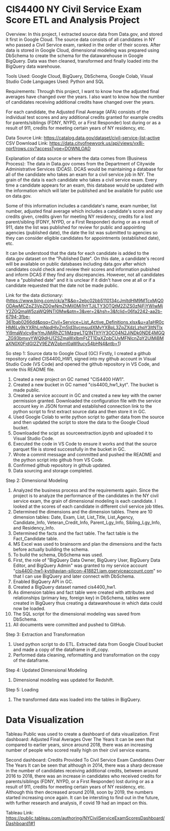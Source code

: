 # CIS4400 NY Civil Service Exam Score ETL and Analysis Project
Overview: 
In this project, I extracted source data from Data.gov, and stored it first in Google Cloud. The source data consists of all candidates in NY who passed a Civil Service exam, ranked in the order of their scores. After data is stored in Google Cloud, dimensional modeling was prepared using DbSchema to create the schema for the datawarehouse in Google BigQuery. Data was then cleaned, transformed and finally loaded into the BigQuery data warehouse.

Tools Used: Google Cloud, BigQuery, DbSchema, Google Colab, Visual Studio Code
Languages Used: Python and SQL

Requirements: Through this project, I want to know how the adjusted final averages have changed over the years. I also want to know how the number of candidates receiving additional credits have changed over the years. 

For each candidate, the Adjusted Final Average (AFA) consists of the individual test scores and any additional credits granted for example credits for parents/siblings (FDNY, NYPD, or a First Responder) lost during or as a result of 911, credits for meeting certain years of NY residency, etc. 

Data Source Link: https://catalog.data.gov/dataset/civil-service-list-active
CSV Download Link: https://data.cityofnewyork.us/api/views/vx8i-nprf/rows.csv?accessType=DOWNLOAD

Explanation of data source or where the data comes from (Business Process): The data in Data.gov comes from the Department of Citywide Administrative Services (DCAS). DCAS would be maintaining a database for all of the candidate who takes an exam for a civil service job in NY. The grain of the data is each candidate who takes a civil service exam. Every time a candidate appears for an exam, this database would be updated with the information which will later be published and be available for public use on data.gov. 

Some of this information includes a candidate's name, exam number, list number, adjusted final average which includes a candidate's score and any credits given, credits given for meeting NY residency, credits for a lost parent/sibling (FDNY, NYPD, or a First Responder) during or as a result of 911, date the list was published for review for public and appointing agencies (published date), the date the list was submitted to agencies so they can consider eligible candidates for appointments (established date), etc. 

It can be understood that the data for each candidate is added to the data.gov dataset on the "Published Date". On this date, a candidate's record will be available on public databases including data.gov after which candidates could check and review their scores and information pubished and inform DCAS if they find any discrepancies. However, not all candidates have a "published date" and it is unclear if it didn't have one at all or if a candidate requested that the date not be made public. 

Link for the data dictionary: 
(https://www.bing.com/ck/a?!&&p=2ebc02bb5110134cJmltdHM9MTcxMjQ0ODAwMCZpZ3VpZD0wNmZhMjI0Mi1hYTJiLTY3OTQtM2ZiZS0zNjFiYWIwMjY2ZGQmaW5zaWQ9NTI0Mw&ptn=3&ver=2&hsh=3&fclid=06fa2242-aa2b-6794-3fbe-361bab0266dd&psq=Civil+Service+List_Active_Definitions.xlsx&u=a1aHR0cHM6Ly9kYXRhLmNpdHlvZm5ld3lvcmsudXMvYXBpL3ZpZXdzLzhpY3ItNTlxYi9maWxlcy8wYmJjMjRhZC1iMzgwLTQ1NTItYjY3OC04N2JiNDk0NDE4MGQ_ZG93bmxvYWQ9dHJ1ZSZmaWxlbmFtZT1DaXZpbCUyMFNlcnZpY2UlMjBMaXN0X0FjdGl2ZV9EZWZpbml0aW9ucy54bHN4&ntb=1)

So step 1: Source data to Google Cloud (GC)
Firstly, I created a github repository called CIS4400_HW1, signed into my github account in Visual Studio Code (VS Code) and opened the github repository in VS Code, and wrote this README file.
1. Created a new project on GC named "CIS4400 HW1".
2. Created a new bucket in GC named "cis4400_hw1_kyt". The bucket is made public.
3. Created a service account in GC and created a new key with the owner permission granted. Downloaded the configuration file with the service account key in JSON format and established connection link to the python script to first extract source data and then store it in GC.
4. Used Google Colab to write python script to gather data from the source and then updated the script to store the data to the Google Cloud bucket.
5. Downloaded the scipt as sourceextraction.ipynb and uploaded it to Visual Studio Code.
6. Executed the code in VS Code to ensure it works and that the source parquet file is stored successfully in the bucket in GC.
7. Wrote a commit message and committed and pushed the README and the python script into github from VS Code.
8. Confirmed github repository in github updated.
9. Data sourcing and storage completed.

Step 2: Dimensional Modeling
1. Analyzed the business process and the requirements again. Since the project is to analyze the performance of the candidates in the NY civil service exam, the grain of dimensional modeling is each candidate. I looked at the scores of each candidate in different civil service job titles.
2. Determined the dimensions and the dimension tables. There are 10 dimension tables: Date, Exam, List, List_Title, List_Agency, Candidate_Info, Veteran_Credit_Info, Parent_Lgy_Info, Sibling_Lgy_Info, and Residency_Info.
3. Determined the facts and the fact table. The fact table is the Fact_Candidate table.
4. MS Excel was used to brainsorm and plan the dimensions and the facts before actually building the schema.
5. To build the schema, DbSchema was used.
6. First, the role of "BigQuery Data Owner, BigQuery User, BigQuery Data Editor, and BigQuery Admin" was granted to my service account "cis4400-hw1-kyt@avian-silicon-418821.iam.gserviceaccount.com" so that I can use BigQuery and later connect with DbSchema.
7. Enabled BigQuery API in GC.
8. Created a BigQuery dataset named cis4400_hw1.
9. As dimension tables and fact table were created with attributes and relationships (primary key, foreign key) in DbSchema, tables were created in BigQuery thus creating a datawarehouse in which data could now be loaded.
10. The SQL script for the dimensional modeling was saved from DbSchema.
11. All documents were committed and pushed to GitHub.

Step 3: Extraction and Transformation
1. Used python script to do ETL. Extracted data from Google Cloud bucket and made a copy of the dataframe in df_copy. 
2. Performed data cleaning, reformatting and transformation on the copy of the dataframe.

Step 4: Updated Dimensional Modeling
1. Dimensional modeling was updated for Redshift.

Step 5: Loading
1. The transformed data was loaded into the tables in BigQuery.

# Data Visualization
Tableau Public was used to create a dashboard of data visualization. 
First dashboard: Adjusted Final Averages Over The Years
It can be seen that compared to earlier years, since around 2018, there was an increasing number of people who scored really high on their civil service exams.

Second dashboard: Credits Provided To Civil Service Exam Candidates Over The Years
It can be seen that although in 2014, there was a sharp decrease in the number of candidates receiving additional credits, between around 2016 to 2018, there was an increase in candidates who received credits for parents/siblings (FDNY, NYPD, or a First Responder) lost during or as a result of 911, credits for meeting certain years of NY residency, etc. Although this then decreased around 2018, soon by 2019, the numbers started increasing once again. It can be intersting to find out in the future, with further research and analysis, if covid 19 had an impact on this. 

Tableau Link: https://public.tableau.com/authoring/NYCivilServiceExamScoresDashboard/Dashboard1#1







